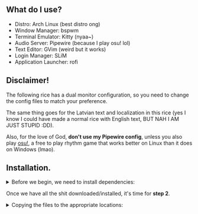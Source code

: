 ## What do I use?
* Distro: Arch Linux (best distro ong)
* Window Manager: bspwm
* Terminal Emulator: Kitty (nyaa~)
* Audio Server: Pipewire (because I play osu! lol)
* Text Editor: GVim (weird but it works)
* Login Manager:  SLiM
* Application Launcher: rofi

## Disclaimer!
The following rice has a dual monitor configuration, so you need to change the config files to match your preference.

The same thing goes for the Latvian text and localization in this rice (yes I know I could have made a normal rice with English text, BUT NAH I AM JUST STUPID :DD).

Also, for the love of God, <b>don't use my Pipewire config</b>, unless you also play <a href=https://osu.ppy.sh>osu!</a>, a free to play rhythm game that works better on Linux than it does on Windows (lmao).

## Installation.

<details>
<summary>Before we begin, we need to install dependencies:</summary>

```bash
paru -S bspwm sxhkd kitty rofi polybar picom dunst nitrogen slim ttf-roboto lxappearance gvim mpd mpc ncmpcpp thunar thunar-archive-plugin thunar-media-tags-plugin thunar-volman gvfs qt5ct kvantum materia-gtk-theme kvantum-theme-materia papirus-icon-theme papirus-folders zsh zsh-autosuggestions zsh-syntax-highlighting pulsemixer pavucontrol lxsession network-manager-applet flameshot i3lock-color gtk-engine-murrine xarchiver ristretto  
```

Now, we get the dotfiles themselves:
```bash
git clone https://github.com/grumpoo/dots
```

</details>

Once we have all the shit downloaded/installed, it's time for <b>step 2</b>.

<details>
<summary>Copying the files to the appropriate locations:</summary>
  
First thing we do is copy the files for the home directory:
```bash
cd dots; cp -r .config/ .local/ .mpd/ .ncmpcpp/ .wallpapers/ .gtkrc-2.0 .zshrc .vimrc .Xresources .xinitrc ~/
```
Now, we copy the shit for the root directory:
```bash
sudo cp -r etc/ usr/ /
```
After you've done that, make some files executable:
```bash
chmod +x ~/.config/bspwm/bspwmrc; chmod +x ~/.config/polybar/launch.sh; chmod +x ~/.local/bin/*
```
And last, but not least, <b>restart your system.</b>
If you see the <b>Killer fish from San Diego</b> pfp in the middle, then CONGRATULATIONS, YOU HAVE SUCCESSFULLY GOT MY RICE TO WORK ON YOUR PC! :D  

The only thing left to now is to delete the ``dotfiles`` folder:
```bash
rm -rf dots/
```

For Vim, we need <a href=https://github.com/junegunn/vim-plug>Vim-plug</a> for the plugins:
```bash
curl -fLo ~/.vim/autoload/plug.vim --create-dirs \
    https://raw.githubusercontent.com/junegunn/vim-plug/master/plug.vim
```
Then, open vim and type ``:PlugInstall``.

Optionally, you can change the folder colours with ``papirus-folders``:
```bash
papirus-folders -C yaru* -t ePapirus-Dark
```
*Note: To find out what other colours it has, write the ``papirus-folders -l`` command.
</details>
